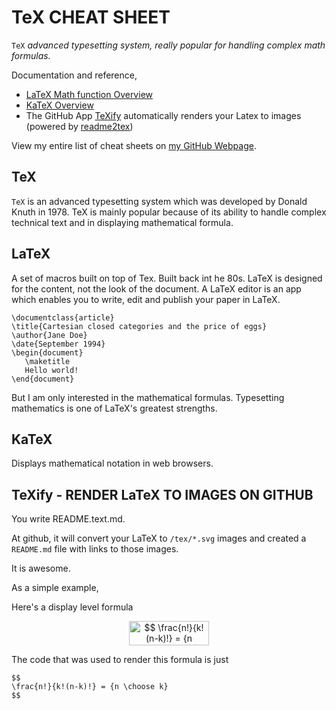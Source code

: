 # TeX CHEAT SHEET

`TeX` _advanced typesetting system, really
popular for handling complex math formulas._

Documentation and reference,

* [LaTeX Math function Overview](https://en.wikibooks.org/wiki/LaTeX/Mathematics)
* [KaTeX Overview](https://katex.org/docs/supported.html)
* The GitHub App [TeXify](https://github.com/apps/texify) automatically renders
  your Latex to images (powered by [readme2tex](https://github.com/leegao/readme2tex))

View my entire list of cheat sheets on
[my GitHub Webpage](https://jeffdecola.github.io/my-cheat-sheets/).

## TeX

`TeX` is an advanced typesetting system which was
developed by Donald Knuth in 1978. TeX is mainly popular
because of its ability to handle complex technical
text and in displaying mathematical formula.

## LaTeX

A set of macros built on top of Tex. Built back int he 80s.
LaTeX is designed for the content, not the look of the document.
A LaTeX editor is an app which enables you to write,
edit and publish your paper in LaTeX.


```
\documentclass{article}
\title{Cartesian closed categories and the price of eggs}
\author{Jane Doe}
\date{September 1994}
\begin{document}
   \maketitle
   Hello world!
\end{document}
```

But I am only interested in the mathematical formulas.
Typesetting mathematics is one of LaTeX's greatest strengths.

## KaTeX

Displays mathematical notation in web browsers.

## TeXify - RENDER LaTeX TO IMAGES ON GITHUB

You write README.text.md.

At github, it will convert your LaTeX to `/tex/*.svg` images and
created a `README.md` file with links to those images.

It is awesome.

As a simple example,

Here's a display level formula
<p align="center"><img alt="$$&#10;\frac{n!}{k!(n-k)!} = {n \choose k}&#10;$$" src="svgs/32737e0a8d5a4cf32ba3ab1b74902ab7.png?invert_in_darkmode" align=middle width="127.89183pt" height="39.30498pt"/></p>

The code that was used to render this formula is just

    $$
    \frac{n!}{k!(n-k)!} = {n \choose k}
    $$






